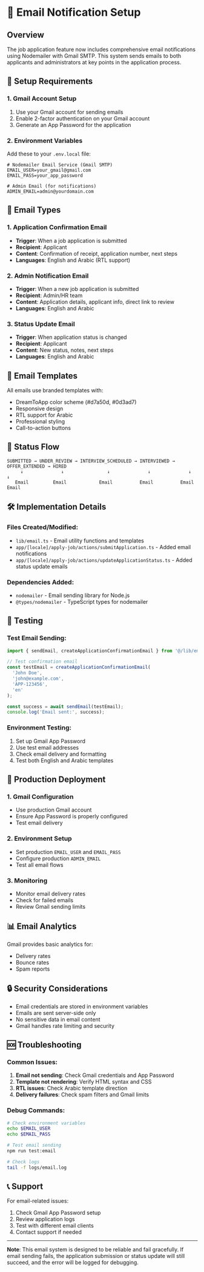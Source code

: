 # 📧 Email Notification Setup

## Overview

The job application feature now includes comprehensive email notifications using Nodemailer with Gmail SMTP. This system sends emails to both applicants and administrators at key points in the application process.

## 🔧 Setup Requirements

### 1. Gmail Account Setup
1. Use your Gmail account for sending emails
2. Enable 2-factor authentication on your Gmail account
3. Generate an App Password for the application

### 2. Environment Variables
Add these to your `.env.local` file:

```env
# Nodemailer Email Service (Gmail SMTP)
EMAIL_USER=your_gmail@gmail.com
EMAIL_PASS=your_app_password

# Admin Email (for notifications)
ADMIN_EMAIL=admin@yourdomain.com
```

## 📨 Email Types

### 1. Application Confirmation Email
- **Trigger**: When a job application is submitted
- **Recipient**: Applicant
- **Content**: Confirmation of receipt, application number, next steps
- **Languages**: English and Arabic (RTL support)

### 2. Admin Notification Email
- **Trigger**: When a new job application is submitted
- **Recipient**: Admin/HR team
- **Content**: Application details, applicant info, direct link to review
- **Languages**: English and Arabic

### 3. Status Update Email
- **Trigger**: When application status is changed
- **Recipient**: Applicant
- **Content**: New status, notes, next steps
- **Languages**: English and Arabic

## 🎨 Email Templates

All emails use branded templates with:
- DreamToApp color scheme (#d7a50d, #0d3ad7)
- Responsive design
- RTL support for Arabic
- Professional styling
- Call-to-action buttons

## 🔄 Status Flow

```
SUBMITTED → UNDER_REVIEW → INTERVIEW_SCHEDULED → INTERVIEWED → OFFER_EXTENDED → HIRED
     ↓              ↓                ↓              ↓              ↓           ↓
   Email         Email            Email          Email          Email       Email
```

## 🛠️ Implementation Details

### Files Created/Modified:
- `lib/email.ts` - Email utility functions and templates
- `app/[locale]/apply-job/actions/submitApplication.ts` - Added email notifications
- `app/[locale]/apply-job/actions/updateApplicationStatus.ts` - Added status update emails

### Dependencies Added:
- `nodemailer` - Email sending library for Node.js
- `@types/nodemailer` - TypeScript types for nodemailer

## 🧪 Testing

### Test Email Sending:
```typescript
import { sendEmail, createApplicationConfirmationEmail } from '@/lib/email';

// Test confirmation email
const testEmail = createApplicationConfirmationEmail(
  'John Doe',
  'john@example.com',
  'APP-123456',
  'en'
);

const success = await sendEmail(testEmail);
console.log('Email sent:', success);
```

### Environment Testing:
1. Set up Gmail App Password
2. Use test email addresses
3. Check email delivery and formatting
4. Test both English and Arabic templates

## 🚀 Production Deployment

### 1. Gmail Configuration
- Use production Gmail account
- Ensure App Password is properly configured
- Test email delivery

### 2. Environment Setup
- Set production `EMAIL_USER` and `EMAIL_PASS`
- Configure production `ADMIN_EMAIL`
- Test all email flows

### 3. Monitoring
- Monitor email delivery rates
- Check for failed emails
- Review Gmail sending limits

## 📊 Email Analytics

Gmail provides basic analytics for:
- Delivery rates
- Bounce rates
- Spam reports

## 🔒 Security Considerations

- Email credentials are stored in environment variables
- Emails are sent server-side only
- No sensitive data in email content
- Gmail handles rate limiting and security

## 🆘 Troubleshooting

### Common Issues:
1. **Email not sending**: Check Gmail credentials and App Password
2. **Template not rendering**: Verify HTML syntax and CSS
3. **RTL issues**: Check Arabic template direction
4. **Delivery failures**: Check spam filters and Gmail limits

### Debug Commands:
```bash
# Check environment variables
echo $EMAIL_USER
echo $EMAIL_PASS

# Test email sending
npm run test:email

# Check logs
tail -f logs/email.log
```

## 📞 Support

For email-related issues:
1. Check Gmail App Password setup
2. Review application logs
3. Test with different email clients
4. Contact support if needed

---

**Note**: This email system is designed to be reliable and fail gracefully. If email sending fails, the application submission or status update will still succeed, and the error will be logged for debugging. 